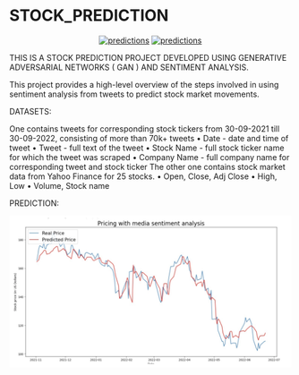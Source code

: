 # STOCK_PREDICTION

<div align="center">

[![predictions](https://github.com/laikhuramkorouhanba/STOCKER-STOCK_PREDICTION_APP/blob/main/Stocker-1.png)]((https://github.com/laikhuramkorouhanba/STOCKER-STOCK_PREDICTION_APP))
[![predictions](https://github.com/laikhuramkorouhanba/STOCKER-STOCK_PREDICTION_APP/blob/main/Stocker-2.png)]((https://github.com/laikhuramkorouhanba/STOCKER-STOCK_PREDICTION_APP))
</div>

THIS IS A STOCK PREDICTION PROJECT DEVELOPED USING GENERATIVE ADVERSARIAL NETWORKS ( GAN ) AND SENTIMENT ANALYSIS.

This project provides a high-level overview of the steps involved in using sentiment analysis from tweets to predict stock market movements.

DATASETS:

One contains tweets for corresponding stock tickers from 30-09-2021 till 30-09-2022, consisting of more than 70k+ tweets
• Date - date and time of tweet
• Tweet - full text of the tweet
• Stock Name - full stock ticker name for which the tweet was scraped
• Company Name - full company name for corresponding tweet and stock ticker The other one contains stock market data from Yahoo Finance for 25 stocks.
• Open, Close, Adj Close
• High, Low
• Volume, Stock name

PREDICTION:
<div align="center">

[![predictions](https://github.com/laikhuramkorouhanba/STOCKER-STOCK_PREDICTION_APP/blob/main/Screenshot.png?raw=true)]((https://github.com/laikhuramkorouhanba/STOCKER-STOCK_PREDICTION_APP))

</div>
